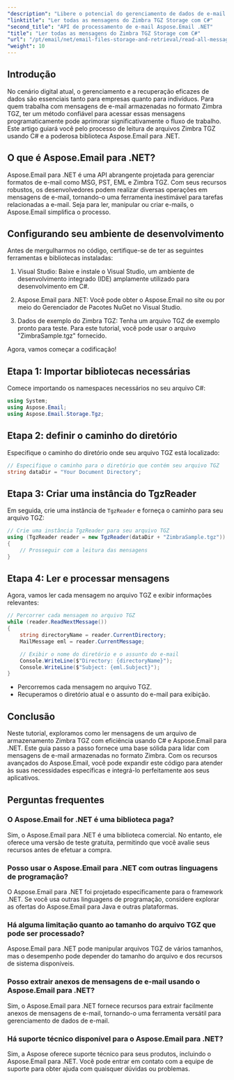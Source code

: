 ```yaml
---
"description": "Libere o potencial do gerenciamento de dados de e-mail com nosso guia passo a passo sobre como ler arquivos Zimbra TGZ usando C# e a biblioteca Aspose.Email para .NET. Este tutorial ajudará você a acessar e processar mensagens de e-mail com eficiência."
"linktitle": "Ler todas as mensagens do Zimbra TGZ Storage com C#"
"second_title": "API de processamento de e-mail Aspose.Email .NET"
"title": "Ler todas as mensagens do Zimbra TGZ Storage com C#"
"url": "/pt/email/net/email-files-storage-and-retrieval/read-all-messages-from-zimbra-tgz-storage/"
"weight": 10
---
```


## Introdução

No cenário digital atual, o gerenciamento e a recuperação eficazes de dados são essenciais tanto para empresas quanto para indivíduos. Para quem trabalha com mensagens de e-mail armazenadas no formato Zimbra TGZ, ter um método confiável para acessar essas mensagens programaticamente pode aprimorar significativamente o fluxo de trabalho. Este artigo guiará você pelo processo de leitura de arquivos Zimbra TGZ usando C# e a poderosa biblioteca Aspose.Email para .NET.

## O que é Aspose.Email para .NET?

Aspose.Email para .NET é uma API abrangente projetada para gerenciar formatos de e-mail como MSG, PST, EML e Zimbra TGZ. Com seus recursos robustos, os desenvolvedores podem realizar diversas operações em mensagens de e-mail, tornando-o uma ferramenta inestimável para tarefas relacionadas a e-mail. Seja para ler, manipular ou criar e-mails, o Aspose.Email simplifica o processo.

## Configurando seu ambiente de desenvolvimento

Antes de mergulharmos no código, certifique-se de ter as seguintes ferramentas e bibliotecas instaladas:

1. Visual Studio: Baixe e instale o Visual Studio, um ambiente de desenvolvimento integrado (IDE) amplamente utilizado para desenvolvimento em C#.

2. Aspose.Email para .NET: Você pode obter o Aspose.Email no site ou por meio do Gerenciador de Pacotes NuGet no Visual Studio.

3. Dados de exemplo do Zimbra TGZ: Tenha um arquivo TGZ de exemplo pronto para teste. Para este tutorial, você pode usar o arquivo "ZimbraSample.tgz" fornecido.

Agora, vamos começar a codificação!

## Etapa 1: Importar bibliotecas necessárias

Comece importando os namespaces necessários no seu arquivo C#:

```csharp
using System;
using Aspose.Email;
using Aspose.Email.Storage.Tgz;
```

## Etapa 2: definir o caminho do diretório

Especifique o caminho do diretório onde seu arquivo TGZ está localizado:

```csharp
// Especifique o caminho para o diretório que contém seu arquivo TGZ
string dataDir = "Your Document Directory";
```

## Etapa 3: Criar uma instância do TgzReader

Em seguida, crie uma instância de `TgzReader` e forneça o caminho para seu arquivo TGZ:

```csharp
// Crie uma instância TgzReader para seu arquivo TGZ
using (TgzReader reader = new TgzReader(dataDir + "ZimbraSample.tgz"))
{
    // Prosseguir com a leitura das mensagens
}
```

## Etapa 4: Ler e processar mensagens

Agora, vamos ler cada mensagem no arquivo TGZ e exibir informações relevantes:

```csharp
// Percorrer cada mensagem no arquivo TGZ
while (reader.ReadNextMessage())
{
    string directoryName = reader.CurrentDirectory;
    MailMessage eml = reader.CurrentMessage;

    // Exibir o nome do diretório e o assunto do e-mail
    Console.WriteLine($"Directory: {directoryName}");
    Console.WriteLine($"Subject: {eml.Subject}");
}
```

- Percorremos cada mensagem no arquivo TGZ.
- Recuperamos o diretório atual e o assunto do e-mail para exibição.


## Conclusão

Neste tutorial, exploramos como ler mensagens de um arquivo de armazenamento Zimbra TGZ com eficiência usando C# e Aspose.Email para .NET. Este guia passo a passo fornece uma base sólida para lidar com mensagens de e-mail armazenadas no formato Zimbra. Com os recursos avançados do Aspose.Email, você pode expandir este código para atender às suas necessidades específicas e integrá-lo perfeitamente aos seus aplicativos.

## Perguntas frequentes

### O Aspose.Email for .NET é uma biblioteca paga?
Sim, o Aspose.Email para .NET é uma biblioteca comercial. No entanto, ele oferece uma versão de teste gratuita, permitindo que você avalie seus recursos antes de efetuar a compra.

### Posso usar o Aspose.Email para .NET com outras linguagens de programação?
O Aspose.Email para .NET foi projetado especificamente para o framework .NET. Se você usa outras linguagens de programação, considere explorar as ofertas do Aspose.Email para Java e outras plataformas.

### Há alguma limitação quanto ao tamanho do arquivo TGZ que pode ser processado?
Aspose.Email para .NET pode manipular arquivos TGZ de vários tamanhos, mas o desempenho pode depender do tamanho do arquivo e dos recursos de sistema disponíveis.

### Posso extrair anexos de mensagens de e-mail usando o Aspose.Email para .NET?
Sim, o Aspose.Email para .NET fornece recursos para extrair facilmente anexos de mensagens de e-mail, tornando-o uma ferramenta versátil para gerenciamento de dados de e-mail.

### Há suporte técnico disponível para o Aspose.Email para .NET?
Sim, a Aspose oferece suporte técnico para seus produtos, incluindo o Aspose.Email para .NET. Você pode entrar em contato com a equipe de suporte para obter ajuda com quaisquer dúvidas ou problemas.